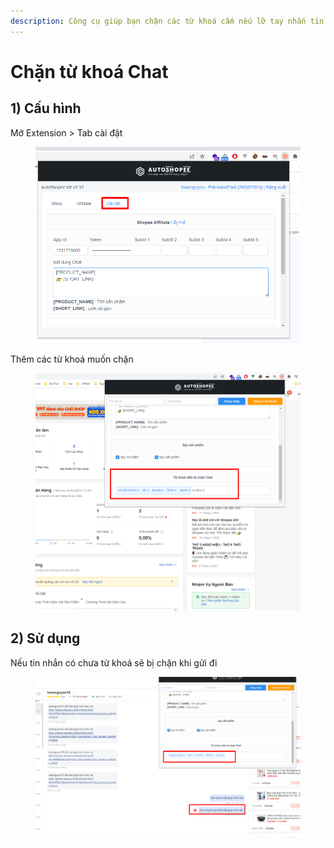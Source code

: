 ```yaml
---
description: Công cụ giúp bạn chặn các từ khoá cấm nếu lỡ tay nhắn tin cho khách hàng
---
```


# Chặn từ khoá Chat

## 1) Cấu hình

Mở Extension > Tab cài đặt

<figure><img src="../../.gitbook/assets/image (17).png" alt=""><figcaption></figcaption></figure>

Thêm các từ khoá muốn chặn

<figure><img src="../../.gitbook/assets/image (7) (3).png" alt=""><figcaption></figcaption></figure>

## 2) Sử dụng

Nếu tin nhắn có chưa từ khoá sẽ bị chặn khi gửi đi

<figure><img src="../../.gitbook/assets/image (3).png" alt=""><figcaption></figcaption></figure>
